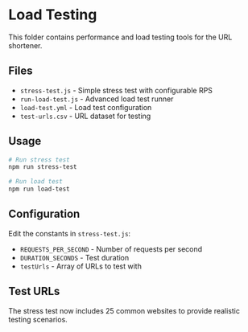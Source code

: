 # Load Testing

This folder contains performance and load testing tools for the URL shortener.

## Files

- `stress-test.js` - Simple stress test with configurable RPS
- `run-load-test.js` - Advanced load test runner
- `load-test.yml` - Load test configuration
- `test-urls.csv` - URL dataset for testing

## Usage

```bash
# Run stress test
npm run stress-test

# Run load test
npm run load-test
```

## Configuration

Edit the constants in `stress-test.js`:
- `REQUESTS_PER_SECOND` - Number of requests per second
- `DURATION_SECONDS` - Test duration
- `testUrls` - Array of URLs to test with

## Test URLs

The stress test now includes 25 common websites to provide realistic testing scenarios.